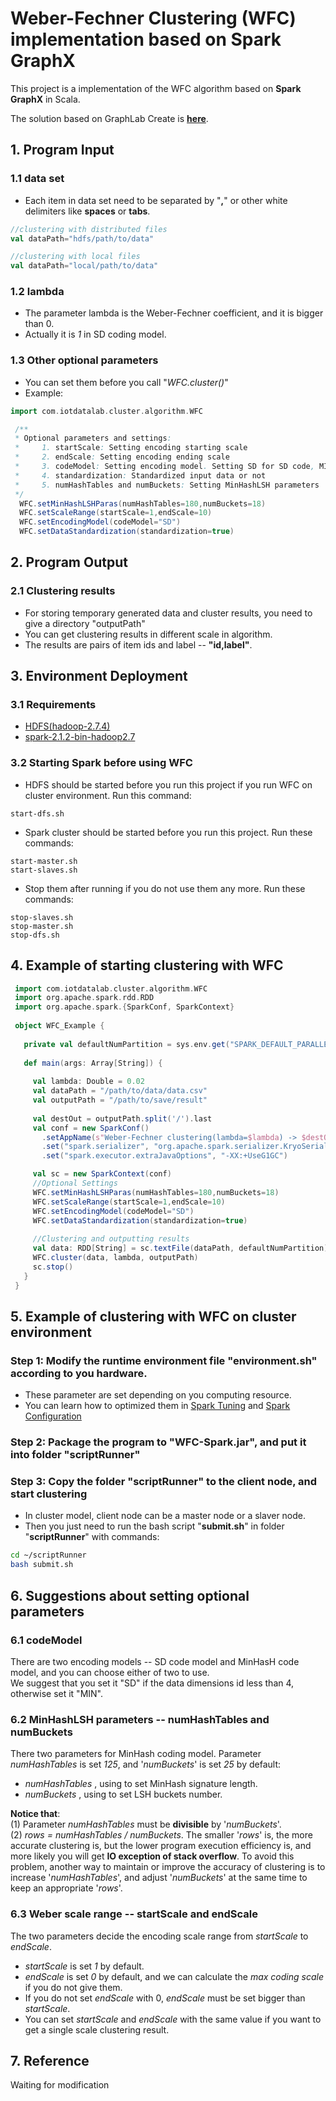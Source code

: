 # Weber-Fechner Clustering (WFC) implementation based on Spark GraphX
This project is a implementation of the WFC algorithm based on **Spark GraphX** in Scala. 

The solution based on GraphLab Create is [**here**](https://github.com/IoTDATALab/WFC/tree/master/spark/with_graphlab).



## 1. Program Input
### 1.1 data set
  * Each item in data set need to be separated by "**,**" or other white delimiters like **spaces** or **tabs**.
  ```scala
  //clustering with distributed files
  val dataPath="hdfs/path/to/data"
  ```
  ```scala
  //clustering with local files
  val dataPath="local/path/to/data"
  ```
    
### 1.2 lambda
  * The parameter lambda is the Weber-Fechner coefficient, and it is bigger than 0.
  * Actually it is *1* in SD coding model.


### 1.3 Other optional parameters
  * You can set them before you call "*WFC.cluster()*"
  * Example:
  ```scala
  import com.iotdatalab.cluster.algorithm.WFC
  
   /**
   * Optional parameters and settings:
   *     1. startScale: Setting encoding starting scale
   *     2. endScale: Setting encoding ending scale
   *     3. codeModel: Setting encoding model. Setting SD for SD code, MIN for MinHash Code
   *     4. standardization: Standardized input data or not
   *     5. numHashTables and numBuckets: Setting MinHashLSH parameters
   */
    WFC.setMinHashLSHParas(numHashTables=180,numBuckets=18)
    WFC.setScaleRange(startScale=1,endScale=10)
    WFC.setEncodingModel(codeModel="SD")
    WFC.setDataStandardization(standardization=true)
  ```
  
## 2. Program Output
### 2.1 Clustering results
  * For storing temporary generated data and cluster results, 
    you need to give a directory "outputPath"
  * You can get clustering results in different scale in algorithm.
  * The results are pairs of item ids and label -- **"id,label"**.

## 3. Environment Deployment
### 3.1 Requirements
 * [HDFS(hadoop-2.7.4)](https://hadoop.apache.org/docs/r2.7.5/)
 * [spark-2.1.2-bin-hadoop2.7](http://spark.apache.org/downloads.html)

### 3.2 Starting Spark before using WFC
 * HDFS should be started before you run this project if you run WFC on cluster environment. Run this command:     
   
  ```
  start-dfs.sh
  ```
 * Spark cluster should be started before you run this project. Run these commands:   
  ```
  start-master.sh
  start-slaves.sh
  ```
 * Stop them after running if you do not use them any more. Run these commands:  
  ```
  stop-slaves.sh   
  stop-master.sh   
  stop-dfs.sh
  ``` 
 
## 4. Example of starting clustering with WFC
  ```scala
   import com.iotdatalab.cluster.algorithm.WFC
   import org.apache.spark.rdd.RDD
   import org.apache.spark.{SparkConf, SparkContext}
   
   object WFC_Example {
   
     private val defaultNumPartition = sys.env.get("SPARK_DEFAULT_PARALLELISM").get.toInt
   
     def main(args: Array[String]) {
   
       val lambda: Double = 0.02
       val dataPath = "/path/to/data/data.csv"
       val outputPath = "/path/to/save/result"
   
       val destOut = outputPath.split('/').last
       val conf = new SparkConf()
         .setAppName(s"Weber-Fechner clustering(lambda=$lambda) -> $destOut")
         .set("spark.serializer", "org.apache.spark.serializer.KryoSerializer")
         .set("spark.executor.extraJavaOptions", "-XX:+UseG1GC")

       val sc = new SparkContext(conf)
       //Optional Settings
       WFC.setMinHashLSHParas(numHashTables=180,numBuckets=18)
       WFC.setScaleRange(startScale=1,endScale=10)
       WFC.setEncodingModel(codeModel="SD")
       WFC.setDataStandardization(standardization=true)
   
       //Clustering and outputting results
       val data: RDD[String] = sc.textFile(dataPath, defaultNumPartition)
       WFC.cluster(data, lambda, outputPath)
       sc.stop()
     }
   }
  ```
## 5. Example of clustering with WFC on cluster environment
### Step 1: Modify the runtime environment file "**environment.sh**" according to you hardware.
 * These parameter are set depending on you computing resource.
 * You can learn how to optimized them in 
 [Spark Tuning](https://spark.apache.org/docs/latest/tuning.html) and 
 [Spark Configuration](https://spark.apache.org/docs/latest/configuration.html)

### Step 2: Package the program to "**WFC-Spark.jar**", and put it into folder "**scriptRunner**"
### Step 3: Copy the folder "**scriptRunner**" to the client node, and start clustering
 * In cluster model, client node can be a master node or a slaver node.  
 * Then you just need to run the bash script "**submit.sh**" in folder "**scriptRunner**" with commands:
  ```bash
 cd ~/scriptRunner
 bash submit.sh
 ```
 
## 6. Suggestions about setting optional parameters
### 6.1 codeModel
There are two encoding models -- SD code model and MinHasH code model, and you can choose either of two to use.  
We suggest that you set it "SD" if the data dimensions id less than 4, otherwise set it "MIN".

### 6.2 MinHashLSH parameters -- numHashTables and numBuckets
There two parameters for MinHash coding model.
Parameter *numHashTables* is set *125*, and '*numBuckets*' is set *25* by default:
* *numHashTables* , using to set MinHash signature length.
* *numBuckets* , using to set LSH buckets number.

**Notice that**:  
(1) Parameter *numHashTables* must be **divisible** by '*numBuckets*'.  
(2) *rows = numHashTables / numBuckets*. The smaller '*rows*' is, the more accurate clustering is, but the lower 
    program execution efficiency is, and more likely you will get **IO exception of stack overflow**. To avoid this
    problem, another way to maintain or improve the accuracy of clustering is to increase '*numHashTables*', and 
    adjust '*numBuckets*' at the same time to keep an appropriate '*rows*'.


### 6.3 Weber scale range -- startScale and endScale
The two parameters decide the encoding scale range from *startScale* to *endScale*.
* *startScale* is set *1* by default. 
* *endScale* is set *0* by default, and we can calculate the *max coding scale* if you do not give them.
* If you do not set *endScale* with 0, *endScale* must be set bigger than *startScale*.
* You can set *startScale* and *endScale* with the same value if you want to get a single scale clustering result.

## 7. Reference
Waiting for modification
